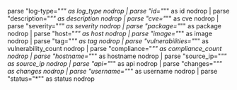 parse "log-type=\"*\"" as log_type nodrop | 
parse "id=\"*\"" as id nodrop | 
parse "description=\"*\"" as description nodrop | 
parse "cve=\"*\"" as cve nodrop | 
parse "severity=\"*\"" as severity nodrop | 
parse "package=\"*\"" as package nodrop  | 
parse "host=\"*\"" as host nodrop | 
parse "image=\"*\"" as image nodrop | 
parse "tag=\"*\"" as tag nodrop | 
parse "vulnerabilities=\"*\"" as vulnerability_count nodrop | 
parse "compliance=\"*\"" as compliance_count nodrop | 
parse "hostname=\"*\"" as hostname nodrop | 
parse "source_ip=\"*\"" as source_ip nodrop | 
parse "api=\"*\"" as api nodrop | 
parse "changes=\"*\"" as changes nodrop | 
parse "username=\"*\"" as username nodrop | 
parse "status=\"*\"" as status nodrop